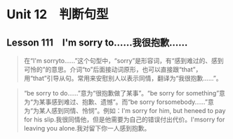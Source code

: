 ﻿ # Unit 12　判断句型
 ## Lesson 111　I'm sorry to……我很抱歉……
 
> 在“I'm sorryto……”这个句型中，“sorry”是形容词，有“感到难过的、感到可怜的”的意思。介词“to”后面接动词原形，也可以直接跟“that”，用“that”引导从句。常用来安慰别人以表示同情，翻译为“我很抱歉……”。

> “be sorry to do……”意为“很抱歉做了某事”。“be sorry for something”意为“为某事感到难过、抱歉、遗憾”。而“be sorry forsomebody……”意为“为某人感到同情、怜悯”。例如：I'm sorry for him, but heneed to pay for his slip.我很同情他，但是他需要为自己的错误付出代价。I'msorry for leaving you alone.我对留下你一人感到抱歉。


 